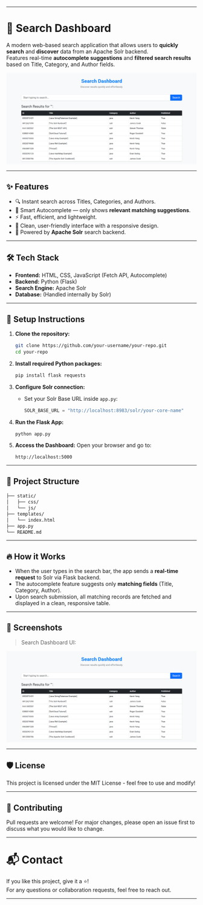 
---

# 🔎 Search Dashboard

A modern web-based search application that allows users to **quickly search** and **discover** data from an Apache Solr backend.  
Features real-time **autocomplete suggestions** and **filtered search results** based on Title, Category, and Author fields.

![Dashboard Screenshot](./static/dashboard.png)

---

## ✨ Features
- 🔍 Instant search across Titles, Categories, and Authors.
- 🧠 Smart Autocomplete — only shows **relevant matching suggestions**.
- ⚡ Fast, efficient, and lightweight.
- 🎯 Clean, user-friendly interface with a responsive design.
- 🔗 Powered by **Apache Solr** search backend.

---

## 🛠 Tech Stack
- **Frontend:** HTML, CSS, JavaScript (Fetch API, Autocomplete)
- **Backend:** Python (Flask)
- **Search Engine:** Apache Solr
- **Database:** (Handled internally by Solr)

---

## 🚀 Setup Instructions

1. **Clone the repository:**
   ```bash
   git clone https://github.com/your-username/your-repo.git
   cd your-repo
   ```

2. **Install required Python packages:**
   ```bash
   pip install flask requests
   ```

3. **Configure Solr connection:**
   - Set your Solr Base URL inside `app.py`:
     ```python
     SOLR_BASE_URL = "http://localhost:8983/solr/your-core-name"
     ```

4. **Run the Flask App:**
   ```bash
   python app.py
   ```

5. **Access the Dashboard:**
   Open your browser and go to:
   ```
   http://localhost:5000
   ```

---

## 🧩 Project Structure

```
├── static/
│   ├── css/
│   └── js/
├── templates/
│   └── index.html
├── app.py
└── README.md
```

---

## 🔥 How it Works
- When the user types in the search bar, the app sends a **real-time request** to Solr via Flask backend.
- The autocomplete feature suggests only **matching fields** (Title, Category, Author).
- Upon search submission, all matching records are fetched and displayed in a clean, responsive table.

---

## 📸 Screenshots

> Search Dashboard UI:

![Search Dashboard](./static/dashboard.png)

---

## 🛡️ License
This project is licensed under the MIT License - feel free to use and modify!

---

## 🤝 Contributing
Pull requests are welcome! For major changes, please open an issue first to discuss what you would like to change.

---

# 📬 Contact
If you like this project, give it a ⭐!  
For any questions or collaboration requests, feel free to reach out.

---
